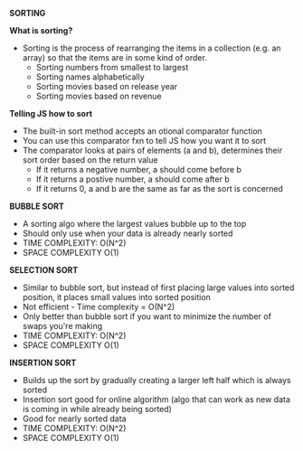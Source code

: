 **SORTING**

**What is sorting?**
- Sorting is the process of rearranging the items in a collection (e.g. an array) so that the items are in some kind of order.
  - Sorting numbers from smallest to largest
  - Sorting names alphabetically
  - Sorting movies based on release year
  - Sorting movies based on revenue

**Telling JS how to sort**
- The built-in sort method accepts an otional comparator function
- You can use this comparator fxn to tell JS how you want it to sort
- The comparator looks at pairs of elements (a and b), determines their sort order based on the return value
  - If it returns a negative number, a should come before b
  - If it returns a postive number, a should come after b
  - If it returns 0, a and b are the same as far as the sort is concerned

**BUBBLE SORT**
- A sorting algo where the largest values bubble up to the top
- Should only use when your data is already nearly sorted
- TIME COMPLEXITY: O(N^2)
- SPACE COMPLEXITY O(1)

**SELECTION SORT**
- Similar to bubble sort, but instead of first placing large values into sorted position, it places small values into sorted position
- Not efficient - Time complexity = O(N^2)
- Only better than bubble sort if you want to minimize the number of swaps you're making
- TIME COMPLEXITY: O(N^2)
- SPACE COMPLEXITY O(1)

**INSERTION SORT**
- Builds up the sort by gradually creating a larger left half which is always sorted
- Insertion sort good for online algorithm (algo that can work as new data is coming in while already being sorted)
- Good for nearly sorted data
- TIME COMPLEXITY: O(N^2)
- SPACE COMPLEXITY O(1)